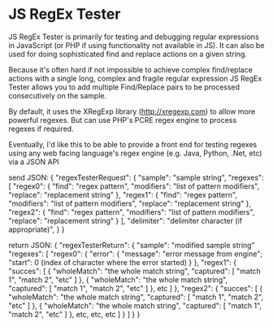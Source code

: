 JS RegEx Tester
===============

JS RegEx Tester is primarily for testing and debugging regular
expressions in JavaScript (or PHP if using functionality not
available in JS). It can also be used for doing sophisticated
 find and replace actions on a given string.

Because it's often hard if not impossible to achieve complex
find/replace actions with a single long, complex and fragile regular
expression JS RegEx Tester allows you to add multiple Find/Replace
pairs to be processed consecutively on the sample.

By default, it uses the XRegExp library (http://xregexp.com) to allow
more powerful regexes. But can use PHP's PCRE regex engine to process
regexes if required.

Eventually, I'd like this to be able to provide a front end for
testing regexes using any web facing language's regex engine
(e.g. Java, Python, .Net, etc) via a JSON API

send JSON: 
{
	"regexTesterRequest": {
		"sample": "sample string",
		"regexes": [
			"regex0": {
				"find": "regex pattern",
				"modifiers": "list of pattern modifiers",
				"replace": "replacement string"
			},
			"regex1": {
				"find": "regex pattern",
				"modifiers": "list of pattern modifiers",
				"replace": "replacement string"
			},
			"regex2": {
				"find": "regex pattern",
				"modifiers": "list of pattern modifiers",
				"replace": "replacement string"
			}
		],
		"delimiter": "delimiter character (if appropriate)",
	}
}

return JSON:
{
	"regexTesterReturn": {
		"sample": "modified sample string"
		"regexes": [
			"regex0": {
				"error": {
					"message": "error message from engine";
					"start": 0 (index of character where the error started)
				}
			},
			"regex1": {
				"succes": [
					{
						"wholeMatch": "the whole match string",
						"captured": [
							"match 1",
							"match 2",
							"etc"
						]
					},
					{
						"wholeMatch": "the whole match string",
						"captured": [
							"match 1",
							"match 2",
							"etc"
						]
					},
					etc
				]
			},
			"regex2": {
				"succes": [
					{
						"wholeMatch": "the whole match string",
						"captured": [
							"match 1",
							"match 2",
							"etc"
						]
					},
					{
						"wholeMatch": "the whole match string",
						"captured": [
							"match 1",
							"match 2",
							"etc"
						]
					},
					etc,
					etc,
					etc
				]
			}
		]
	}
}

